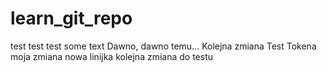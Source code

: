 # learn_git_repo
test test test
some text
Dawno, dawno temu...
Kolejna zmiana 
Test Tokena
moja zmiana
nowa linijka
kolejna zmiana do testu